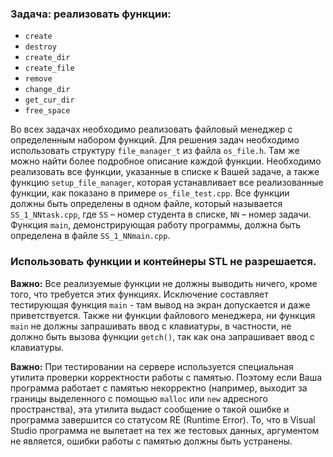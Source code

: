 ### Задача: реализовать функции:

- `create`
- `destroy`
- `create_dir`
- `create_file`
- `remove`
- `change_dir`
- `get_cur_dir`
- `free_space`

Во всех задачах необходимо реализовать файловый менеджер с определенным набором функций. Для решения задач необходимо использовать структуру `file_manager_t` из файла `os_file.h`. Там же можно найти более подробное описание каждой функции. Необходимо реализовать все функции, указанные в списке к Вашей задаче, а также функцию `setup_file_manager`, которая устанавливает все реализованные функции, как показано в примере `os_file_test.cpp`. Все функции должны быть определены в одном файле, который называется `SS_1_NNtask.cpp`, где `SS` – номер студента в списке, `NN` – номер задачи. Функция `main`, демонстрирующая работу программы, должна быть определена в файле `SS_1_NNmain.cpp`.

### Использовать функции и контейнеры STL не разрешается.

**Важно:** Все реализуемые функции не должны выводить ничего, кроме того, что требуется этих функциях. Исключение составляет тестирующая функция `main` - там вывод на экран допускается и даже приветствуется. Также ни функции файлового менеджера, ни функция `main` не должны запрашивать ввод с клавиатуры, в частности, не должно быть вызова функции `getch()`, так как она запрашивает ввод с клавиатуры.

**Важно:** При тестировании на сервере используется специальная утилита проверки корректности работы с памятью. Поэтому если Ваша программа работает с памятью некорректно (например, выходит за границы выделенного с помощью `malloc` или `new` адресного пространства), эта утилита выдаст сообщение о такой ошибке и программа завершится со статусом RE (Runtime Error). То, что в Visual Studio программа не вылетает на тех же тестовых данных, аргументом не является, ошибки работы с памятью должны быть устранены.
